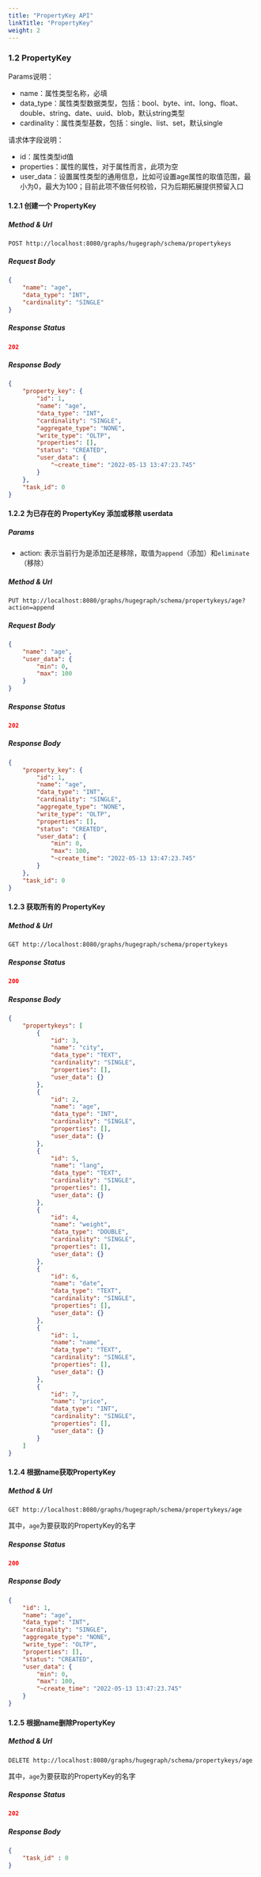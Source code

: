 ```yaml
---
title: "PropertyKey API"
linkTitle: "PropertyKey"
weight: 2
---
```


### 1.2 PropertyKey

Params说明：

- name：属性类型名称，必填
- data_type：属性类型数据类型，包括：bool、byte、int、long、float、double、string、date、uuid、blob，默认string类型
- cardinality：属性类型基数，包括：single、list、set，默认single

请求体字段说明：

- id：属性类型id值
- properties：属性的属性，对于属性而言，此项为空
- user_data：设置属性类型的通用信息，比如可设置age属性的取值范围，最小为0，最大为100；目前此项不做任何校验，只为后期拓展提供预留入口


#### 1.2.1 创建一个 PropertyKey

##### Method & Url

```
POST http://localhost:8080/graphs/hugegraph/schema/propertykeys
```

##### Request Body

```json
{
    "name": "age",
    "data_type": "INT",
    "cardinality": "SINGLE"
}
```

##### Response Status

```json
202
```

##### Response Body

```json
{
    "property_key": {
        "id": 1,
        "name": "age",
        "data_type": "INT",
        "cardinality": "SINGLE",
        "aggregate_type": "NONE",
        "write_type": "OLTP",
        "properties": [],
        "status": "CREATED",
        "user_data": {
            "~create_time": "2022-05-13 13:47:23.745"
        }
    },
    "task_id": 0
}
```

#### 1.2.2 为已存在的 PropertyKey 添加或移除 userdata

##### Params

- action: 表示当前行为是添加还是移除，取值为`append`（添加）和`eliminate`（移除）

##### Method & Url

```
PUT http://localhost:8080/graphs/hugegraph/schema/propertykeys/age?action=append
```

##### Request Body

```json
{
    "name": "age",
    "user_data": {
        "min": 0,
        "max": 100
    }
}
```

##### Response Status

```json
202
```

##### Response Body

```json
{
    "property_key": {
        "id": 1,
        "name": "age",
        "data_type": "INT",
        "cardinality": "SINGLE",
        "aggregate_type": "NONE",
        "write_type": "OLTP",
        "properties": [],
        "status": "CREATED",
        "user_data": {
            "min": 0,
            "max": 100,
            "~create_time": "2022-05-13 13:47:23.745"
        }
    },
    "task_id": 0
}
```

#### 1.2.3 获取所有的 PropertyKey

##### Method & Url

```
GET http://localhost:8080/graphs/hugegraph/schema/propertykeys
```

##### Response Status

```json
200
```

##### Response Body

```json
{
    "propertykeys": [
        {
            "id": 3,
            "name": "city",
            "data_type": "TEXT",
            "cardinality": "SINGLE",
            "properties": [],
            "user_data": {}
        },
        {
            "id": 2,
            "name": "age",
            "data_type": "INT",
            "cardinality": "SINGLE",
            "properties": [],
            "user_data": {}
        },
        {
            "id": 5,
            "name": "lang",
            "data_type": "TEXT",
            "cardinality": "SINGLE",
            "properties": [],
            "user_data": {}
        },
        {
            "id": 4,
            "name": "weight",
            "data_type": "DOUBLE",
            "cardinality": "SINGLE",
            "properties": [],
            "user_data": {}
        },
        {
            "id": 6,
            "name": "date",
            "data_type": "TEXT",
            "cardinality": "SINGLE",
            "properties": [],
            "user_data": {}
        },
        {
            "id": 1,
            "name": "name",
            "data_type": "TEXT",
            "cardinality": "SINGLE",
            "properties": [],
            "user_data": {}
        },
        {
            "id": 7,
            "name": "price",
            "data_type": "INT",
            "cardinality": "SINGLE",
            "properties": [],
            "user_data": {}
        }
    ]
}
```

#### 1.2.4 根据name获取PropertyKey

##### Method & Url

```
GET http://localhost:8080/graphs/hugegraph/schema/propertykeys/age
```

其中，`age`为要获取的PropertyKey的名字

##### Response Status

```json
200
```

##### Response Body

```json
{
    "id": 1,
    "name": "age",
    "data_type": "INT",
    "cardinality": "SINGLE",
    "aggregate_type": "NONE",
    "write_type": "OLTP",
    "properties": [],
    "status": "CREATED",
    "user_data": {
        "min": 0,
        "max": 100,
        "~create_time": "2022-05-13 13:47:23.745"
    }
}
```

#### 1.2.5 根据name删除PropertyKey

##### Method & Url

```
DELETE http://localhost:8080/graphs/hugegraph/schema/propertykeys/age
```

其中，`age`为要获取的PropertyKey的名字

##### Response Status

```json
202
```

##### Response Body

```json
{
    "task_id" : 0
}
```

